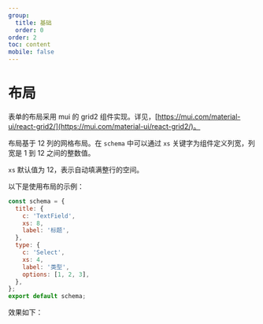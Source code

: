 ```yaml
---
group:
  title: 基础
  order: 0
order: 2
toc: content
mobile: false
---
```



# 布局

表单的布局采用 mui 的 grid2 组件实现。详见，[https://mui.com/material-ui/react-grid2/](https://mui.com/material-ui/react-grid2/)。

布局基于 12 列的网格布局。在 `schema` 中可以通过 `xs` 关键字为组件定义列宽，列宽是 1 到 12 之间的整数值。

`xs` 默认值为 12，表示自动填满整行的空间。

以下是使用布局的示例：

``` js {4,9}
const schema = {
  title: {
    c: 'TextField',
    xs: 8,
    label: '标题',
  },
  type: {
    c: 'Select',
    xs: 4,
    label: '类型',
    options: [1, 2, 3],
  },
};
export default schema;
```

效果如下：

<code src="./examples/layout" compact background="#fff"></code>
